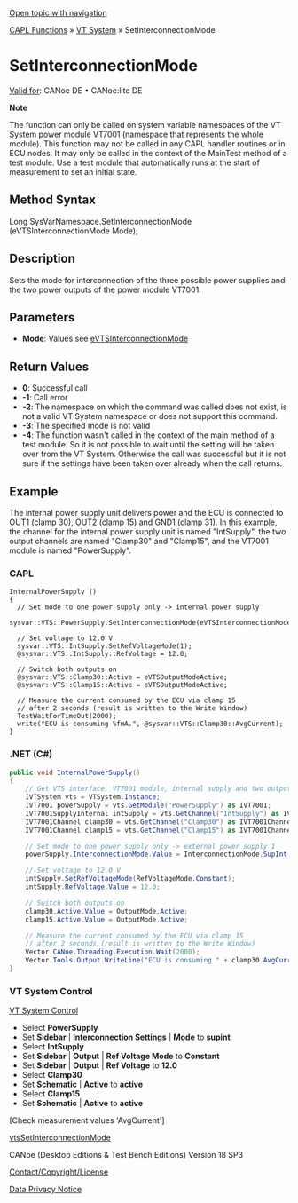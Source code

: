 [Open topic with navigation](../../../../../CANoeDEFamily.htm#Topics/CAPLFunctions/VTSystem/Functions/CAPLfunctionVTSSetInterconnectionMode.md)

[CAPL Functions](../../CAPLfunctions.md) » [VT System](../CAPLfunctionsVTSystemOverview.md) » SetInterconnectionMode

# SetInterconnectionMode

[Valid for](../../../Shared/FeatureAvailability.md): CANoe DE • CANoe:lite DE

**Note**

The function can only be called on system variable namespaces of the VT System power module VT7001 (namespace that represents the whole module). This function may not be called in any CAPL handler routines or in ECU nodes. It may only be called in the context of the MainTest method of a test module. Use a test module that automatically runs at the start of measurement to set an initial state.

## Method Syntax

Long SysVarNamespace.SetInterconnectionMode (eVTSInterconnectionMode Mode);

## Description

Sets the mode for interconnection of the three possible power supplies and the two power outputs of the power module VT7001.

## Parameters

- **Mode**: Values see [eVTSInterconnectionMode](../CAPLfunctionsVTSystemEnumeration.md#eVTSInterconnectionMode)

## Return Values

- **0**: Successful call
- **-1**: Call error
- **-2**: The namespace on which the command was called does not exist, is not a valid VT System namespace or does not support this command.
- **-3**: The specified mode is not valid
- **-4**: The function wasn't called in the context of the main method of a test module. So it is not possible to wait until the setting will be taken over from the VT System. Otherwise the call was successful but it is not sure if the settings have been taken over already when the call returns.

## Example

The internal power supply unit delivers power and the ECU is connected to OUT1 (clamp 30), OUT2 (clamp 15) and GND1 (clamp 31). In this example, the channel for the internal power supply unit is named "IntSupply", the two output channels are named "Clamp30" and "Clamp15", and the VT7001 module is named "PowerSupply".

### CAPL

```capl
InternalPowerSupply ()
{
  // Set mode to one power supply only -> internal power supply
  sysvar::VTS::PowerSupply.SetInterconnectionMode(eVTSInterconnectionModeSupInt);

  // Set voltage to 12.0 V
  sysvar::VTS::IntSupply.SetRefVoltageMode(1);
  @sysvar::VTS::IntSupply::RefVoltage = 12.0;

  // Switch both outputs on
  @sysvar::VTS::Clamp30::Active = eVTSOutputModeActive;
  @sysvar::VTS::Clamp15::Active = eVTSOutputModeActive;

  // Measure the current consumed by the ECU via clamp 15
  // after 2 seconds (result is written to the Write Window)
  TestWaitForTimeOut(2000);
  write("ECU is consuming %fmA.", @sysvar::VTS::Clamp30::AvgCurrent);
}
```

### .NET (C#)

```csharp
public void InternalPowerSupply()
{
    // Get VTS interface, VT7001 module, internal supply and two output channels
    IVTSystem vts = VTSystem.Instance;
    IVT7001 powerSupply = vts.GetModule("PowerSupply") as IVT7001;
    IVT7001SupplyInternal intSupply = vts.GetChannel("IntSupply") as IVT7001SupplyInternal;
    IVT7001Channel clamp30 = vts.GetChannel("Clamp30") as IVT7001Channel;
    IVT7001Channel clamp15 = vts.GetChannel("Clamp15") as IVT7001Channel;

    // Set mode to one power supply only -> external power supply 1
    powerSupply.InterconnectionMode.Value = InterconnectionMode.SupInt;

    // Set voltage to 12.0 V
    intSupply.SetRefVoltageMode(RefVoltageMode.Constant);
    intSupply.RefVoltage.Value = 12.0;

    // Switch both outputs on
    clamp30.Active.Value = OutputMode.Active;
    clamp15.Active.Value = OutputMode.Active;

    // Measure the current consumed by the ECU via clamp 15
    // after 2 seconds (result is written to the Write Window)
    Vector.CANoe.Threading.Execution.Wait(2000);
    Vector.Tools.Output.WriteLine("ECU is consuming " + clamp30.AvgCurrent.Value + "mA");
}
```

### VT System Control

[VT System Control](../../../CANoeCANalyzer/VTSystem/VTSystemControl/VTSControl.md)

- Select **PowerSupply**
- Set **Sidebar** | **Interconnection Settings** | **Mode** to **supint**
- Select **IntSupply**
- Set **Sidebar** | **Output** | **Ref Voltage Mode** to **Constant**
- Set **Sidebar** | **Output** | **Ref Voltage** to **12.0**
- Select **Clamp30**
- Set **Schematic** | **Active** to **active**
- Select **Clamp15**
- Set **Schematic** | **Active** to **active**

[Check measurement values 'AvgCurrent']

[vtsSetInterconnectionMode](CAPLfunctionVTSvtsSetInterconnectionMode.md)

CANoe (Desktop Editions & Test Bench Editions) Version 18 SP3

[Contact/Copyright/License](../../../Shared/ContactCopyrightLicense.md)

[Data Privacy Notice](https://www.vector.com/int/en/company/get-info/privacy-policy/)
